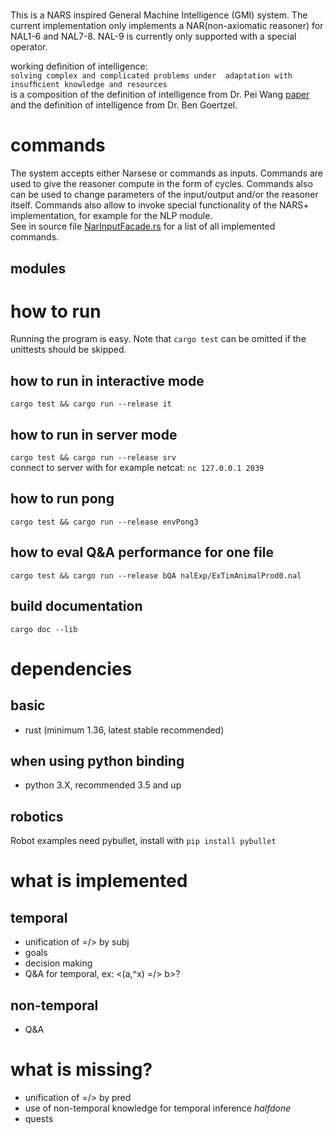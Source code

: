 # 
This is a NARS inspired General Machine Intelligence (GMI) system. The current implementation only implements a NAR(non-axiomatic reasoner) for NAL1-6 and NAL7-8. NAL-9 is currently only supported with a special operator.

working definition of intelligence:<br />
`solving complex and complicated problems under  adaptation with insufﬁcient knowledge and resources`<br />
is a composition of the definition of intelligence from Dr. Pei Wang [paper](https://sciendo.com/article/10.2478/jagi-2019-0002) and the definition of intelligence from Dr. Ben Goertzel.

# commands
The system accepts either Narsese or commands as inputs. Commands are used to give the reasoner compute in the form of cycles. Commands also can be used to change parameters of the input/output and/or the reasoner itself. Commands also allow to invoke special functionality of the NARS+ implementation, for example for the NLP module.<br />
See in source file [NarInputFacade.rs](https://github.com/PtrMan/20NAR1/blob/master/src/NarInputFacade.rs#L34) for a list of all implemented commands.
## modules

# how to run
Running the program is easy. Note that `cargo test` can be omitted if the unittests should be skipped.
## how to run in interactive mode
`cargo test && cargo run --release it`
## how to run in server mode
`cargo test && cargo run --release srv`<br />
connect to server with for example netcat: `nc 127.0.0.1 2039`<br />
## how to run pong
`cargo test && cargo run --release envPong3`
## how to eval Q&A performance for one file
`cargo test && cargo run --release bQA nalExp/ExTimAnimalProd0.nal`
## build documentation
`cargo doc --lib`

# dependencies
## basic
* rust (minimum 1.36, latest stable recommended)
## when using python binding
* python 3.X, recommended 3.5 and up
## robotics
Robot examples need pybullet, install with `pip install pybullet`

# what is implemented
## temporal
* unification of =/> by subj
* goals
* decision making
* Q&A for temporal, ex: <(a,^x) =/> b>?
## non-temporal
* Q&A
# what is missing?
* unification of =/> by pred
* use of non-temporal knowledge for temporal inference    *halfdone*
* quests
